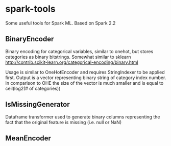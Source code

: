 # spark-tools
Some useful tools for Spark ML. Based on Spark 2.2

## BinaryEncoder
Binary encoding for categorical variables, similar to onehot, but stores categories as binary bitstrings.
Somewhat similar to sklearn http://contrib.scikit-learn.org/categorical-encoding/binary.html

Usage is similar to OneHotEncoder and requires StringIndexer to be applied first. Output is a vector representing binary string of category index number. In comparison to OHE the size of the vector is much smaller and is equal to ceil(log2(# of categories))

## IsMissingGenerator
Dataframe transformer used to generate binary columns representing the fact that the original feature is missing (i.e. null or NaN)

## MeanEncoder

